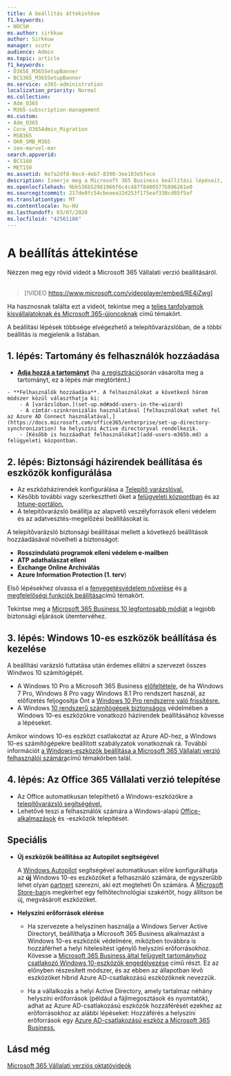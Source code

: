 ```yaml
---
title: A beállítás áttekintése
f1.keywords:
- NOCSH
ms.author: sirkkuw
author: Sirkkuw
manager: scotv
audience: Admin
ms.topic: article
f1_keywords:
- O365E_M365SetupBanner
- BCS365_M365SetupBanner
ms.service: o365-administration
localization_priority: Normal
ms.collection:
- Adm_O365
- M365-subscription-management
ms.custom:
- Adm_O365
- Core_O365Admin_Migration
- MSB365
- OKR_SMB_M365
- seo-marvel-mar
search.appverid:
- BCS160
- MET150
ms.assetid: 6e7a2dfd-8ec4-4eb7-8390-3ee103e5fece
description: Ismerje meg a Microsoft 365 Business beállítási lépéseit, az előfizetéstől kezdve a tartomány és a felhasználók hozzáadásán át a biztonsági házirendek beállításáig stb.
ms.openlocfilehash: 9bb536b52981966f6c4c487f8400577b896261e0
ms.sourcegitcommit: 217de0fc54cbeaea32d253f175eaf338cd85f5af
ms.translationtype: MT
ms.contentlocale: hu-HU
ms.lasthandoff: 03/07/2020
ms.locfileid: "42561186"
---
```

# <a name="overview-of-setup"></a>A beállítás áttekintése

Nézzen meg egy rövid videót a Microsoft 365 Vállalati verzió beállításáról.<br><br>

> [!VIDEO https://www.microsoft.com/videoplayer/embed/RE4jZwg] 

Ha hasznosnak találta ezt a videót, tekintse meg a [teljes tanfolyamok kisvállalatoknak és Microsoft 365-újoncoknak](https://support.office.com/article/6ab4bbcd-79cf-4000-a0bd-d42ce4d12816) című témakört.

A beállítási lépések többsége elvégezhető a telepítővarázslóban, de a többi beállítás is megjelenik a listában.

## <a name="step-1-add-your-domain-and-users"></a>1. lépés: Tartomány és felhasználók hozzáadása

   - **[Adja hozzá a tartományt](set-up.md#add-your-domain-to-personalize-sign-in)** (ha [a regisztráció](sign-up.md)során vásárolta meg a tartományt, ez a lépés már megtörtént.)

    - **Felhasználók hozzáadása**. A felhasználókat a következő három módszer közül választhatja ki:
        - A [varázslóban.](set-up.md#add-users-in-the-wizard)
        - A címtár-szinkronizálás használatával [felhasználókat vehet fel az Azure AD Connect használatával,](https://docs.microsoft.com/office365/enterprise/set-up-directory-synchronization) ha helyszíni Active directoryval rendelkezik.
        - [Később is hozzáadhat felhasználókat](add-users-m365b.md) a felügyeleti központban.
## <a name="step-2-set-up-security-policies-and-configure-devices"></a>2. lépés: Biztonsági házirendek beállítása és eszközök konfigurálása 

  - Az eszközházirendek konfigurálása a [Telepítő varázslóval.](set-up.md#protect-your-organization) 
  - Később további vagy szerkesztheti őket a [felügyeleti központban](view-policies-and-devices.md) és az [Intune-portálon.](https://docs.microsoft.com/intune/tutorial-walkthrough-intune-portal)
  - A telepítővarázsló beállítja az alapvető veszélyforrások elleni védelem és az adatvesztés-megelőzési beállításokat is.
  
  A telepítővarázsló biztonsági beállításai mellett a következő beállítások hozzáadásával növelheti a biztonságot:

- **Rosszindulatú programok elleni védelem e-mailben**
- **ATP adathalászat elleni**
- **Exchange Online Archiválás**
- **Azure Information Protection (1. terv**)

Első lépésekhez olvassa el a [fenyegetésvédelem növelése](increase-threat-protection.md) és [a megfelelőségi funkciók beállítása](set-up-compliance.md)című témakört.

Tekintse meg a [Microsoft 365 Business 10 legfontosabb módját](https://docs.microsoft.com/office365/admin/security-and-compliance/secure-your-business-data) a legjobb biztonsági eljárások ütemtervéhez.

## <a name="step-3-set-up-and-manage-windows-10-devices"></a>3. lépés: Windows 10-es eszközök beállítása és kezelése

A beállítási varázsló futtatása után érdemes ellátni a szervezet összes Windwos 10 számítógépét.
  
- A Windows 10 Pro a Microsoft 365 Business [előfeltétele,](pre-requisites-for-data-protection.md) de ha Windows 7 Pro, Windows 8 Pro vagy Windows 8.1 Pro rendszert használ, az előfizetés feljogosítja Önt a [Windows 10 Pro rendszerre való frissítésre.](https://docs.microsoft.com/microsoft-365/business/upgrade-to-windows-pro-creators-update)
- A Windows [10 rendszerű számítógépek biztonságos](secure-win-10-pcs.md) védelmében a Windows 10-es eszközökre vonatkozó házirendek beállításához kövesse a lépéseket.

Amikor windows 10-es eszközt csatlakoztat az Azure AD-hez, a Windows 10-es számítógépekre beállított szabályzatok vonatkoznak rá. További információt [a Windows-eszközök beállítása a Microsoft 365 Vállalati verzió felhasználói számára](set-up-windows-devices.md)című témakörben talál.

## <a name="step-4-install-office-365-business"></a>4. lépés: Az Office 365 Vállalati verzió telepítése
- Az Office automatikusan telepíthető a Windows-eszközökre a [telepítővarázsló segítségével.](set-up.md#deploy-office-365-client-apps)
- Lehetővé teszi a felhasználók számára a Windows-alapú [Office-alkalmazások](https://docs.microsoft.com/office365/admin/setup/install-applications) és -eszközök telepítését.
     
## <a name="advanced"></a>Speciális
- **Új eszközök beállítása az Autopilot segítségével**
            
     A [Windows Autopilot](add-autopilot-devices-and-profile.md) segítségével automatikusan előre konfigurálhatja az **új** Windows 10-es eszközöket a felhasználó számára, de egyszerűbb lehet olyan [partnert](https://www.microsoft.com/solution-providers/search) szerezni, aki ezt megteheti Ön számára. A [Microsoft Store-ban](https://go.microsoft.com/fwlink/?linkid=874598)is megkérhet egy felhőtechnológiai szakértőt, hogy állítson be új, megvásárolt eszközöket.

- **Helyszíni erőforrások elérése**

     - Ha szervezete a helyszínen használja a Windows Server Active Directoryt, beállíthatja a Microsoft 365 Business alkalmazást a Windows 10-es eszközök védelmére, miközben továbbra is hozzáférhet a helyi hitelesítést igénylő helyszíni erőforrásokhoz. Kövesse a [Microsoft 365 Business által felügyelt tartományhoz csatlakozó Windows 10-eszközök engedélyezése](manage-windows-devices.md) című részt. Ez az előnyben részesített módszer, és az ebben az állapotban lévő eszközöket hibrid Azure AD-csatlakozású eszközöknek nevezzük.

    - Ha a vállalkozás a helyi Active Directory, amely tartalmaz néhány helyszíni erőforrások (például a fájlmegosztások és nyomtatók), adhat az Azure AD-csatlakozású eszközök hozzáférését ezekhez az erőforrásokhoz az alábbi lépéseket: Hozzáférés a helyszíni erőforrások egy [Azure AD-csatlakozású eszköz a Microsoft 365 Business.](access-resources.md)

## <a name="see-also"></a>Lásd még

[Microsoft 365 Vállalati verziós oktatóvideók](https://support.office.com/article/6ab4bbcd-79cf-4000-a0bd-d42ce4d12816)
